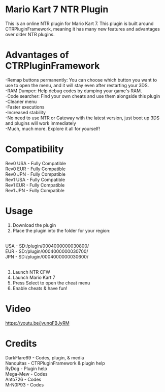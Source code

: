 # Mario Kart 7 NTR Plugin
This is an online NTR plugin for Mario Kart 7. This plugin is built around CTRPluginFramework, meaning it has many new features and advantages over older NTR plugins.

# Advantages of CTRPluginFramework

-Remap buttons permanently: You can choose which button you want to use to open the menu, and it will stay even after restarting your 3DS.<br/>
-RAM Dumper: Help debug codes by dumping your game's RAM.<br/>
-Code searcher: Find your own cheats and use them alongside this plugin<br/>
-Cleaner menu<br/>
-Faster executions<br/>
-Increased stability<br/>
-No need to use NTR or Gateway with the latest version, just boot up 3DS and plugins will work immediately<br/>
-Much, much more. Explore it all for yourself!<br/>

# Compatibility
Rev0 USA - Fully Compatible<br/>
Rev0 EUR - Fully Compatible<br/>
Rev0 JPN - Fully Compatible<br/>
Rev1 USA - Fully Compatible<br/>
Rev1 EUR - Fully Compatible<br/>
Rev1 JPN - Fully Compatible<br/>

# Usage

1. Download the plugin<br/>
2. Place the plugin into the folder for your region:<br/><br/>

USA   -   SD:/plugin/0004000000030800/<br/>
EUR   -   SD:/plugin/0004000000030700/<br/>
JPN   -   SD:/plugin/0004000000030600/<br/><br/>

3. Launch NTR CFW<br/>
4. Launch Mario Kart 7<br/>
5. Press Select to open the cheat menu<br/>
6. Enable cheats & have fun!<br/>

# Video
https://youtu.be/jvunqFBJyRM

# Credits

DarkFlare69 - Codes, plugin, & media<br/>
Nanquitas - CTRPluginFramework & plugin help<br/>
RyDog - Plugin help<br/>
Mega-Mew - Codes<br/>
Anto726 - Codes<br/>
MrN0P93 - Codes<br/>
